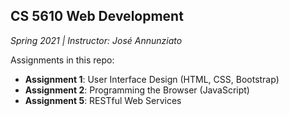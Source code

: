## CS 5610 Web Development
*Spring 2021 | Instructor: José Annunziato*

Assignments in this repo:
 - **Assignment 1**: User Interface Design (HTML, CSS, Bootstrap)
 - **Assignment 2**: Programming the Browser (JavaScript)
 - **Assignment 5**: RESTful Web Services
